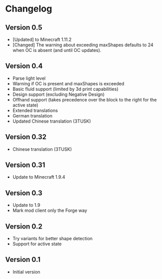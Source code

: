 # Changelog

## Version 0.5
* [Updated] to Minecraft 1.11.2
* [Changed] The warning about exceeding maxShapes defaults to 24 when OC is absent (and until OC updates).

## Version 0.4
* Parse light level
* Warning if OC is present and maxShapes is exceeded
* Basic fluid support (limited by 3d print capabilities)
* Design support (excluding Negative Design)
* Offhand support (takes precedence over the block to the right for the active state)
* Extended translations
* German translation
* Updated Chinese translation (3TUSK)

## Version 0.32
* Chinese translation (3TUSK)

## Version 0.31
* Update to Minecraft 1.9.4

## Version 0.3
* Update to 1.9
* Mark mod client only the Forge way

## Version 0.2
* Try variants for better shape detection
* Support for active state

## Version 0.1
* Initial version
